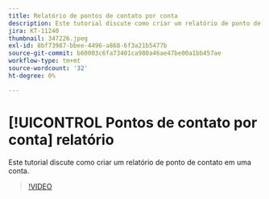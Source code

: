 ```yaml
---
title: Relatório de pontos de contato por conta
description: Este tutorial discute como criar um relatório de ponto de contato em uma conta.
jira: KT-11240
thumbnail: 347226.jpeg
exl-id: 8bf73987-bbee-4496-a868-6f3a21b5477b
source-git-commit: b60003c6fa73401ca980a46ae47be00a1bb457ae
workflow-type: tm+mt
source-wordcount: '32'
ht-degree: 0%

---
```


# [!UICONTROL Pontos de contato por conta] relatório

Este tutorial discute como criar um relatório de ponto de contato em uma conta.

>[!VIDEO](https://video.tv.adobe.com/v/347226/?quality=12&learn=on)
